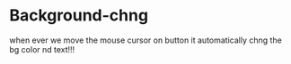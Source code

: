 # Background-chng
when ever we move the mouse cursor on button it automatically chng the bg color nd text!!! 
